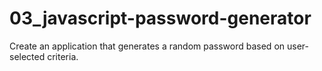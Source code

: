 # 03_javascript-password-generator
Create an application that generates a random password based on user-selected criteria.
